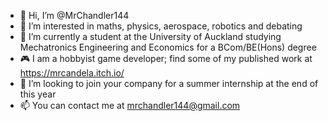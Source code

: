 - 👋 Hi, I’m @MrChandler144
- 👀 I’m interested in maths, physics, aerospace, robotics and debating
- 🌱 I’m currently a student at the University of Auckland studying Mechatronics Engineering and Economics for a BCom/BE(Hons) degree
- 🎮 I am a hobbyist game developer; find some of my published work at https://mrcandela.itch.io/
- 💞️ I’m looking to join your company for a summer internship at the end of this year
- 📫 You can contact me at mrchandler144@gmail.com

<!---
MrChandler144/MrChandler144 is a ✨ special ✨ repository because its `README.md` (this file) appears on your GitHub profile.
You can click the Preview link to take a look at your changes.
--->

